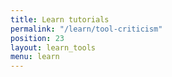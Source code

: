 ```yaml
---
title: Learn tutorials
permalink: "/learn/tool-criticism"
position: 23
layout: learn_tools
menu: learn
---
```


